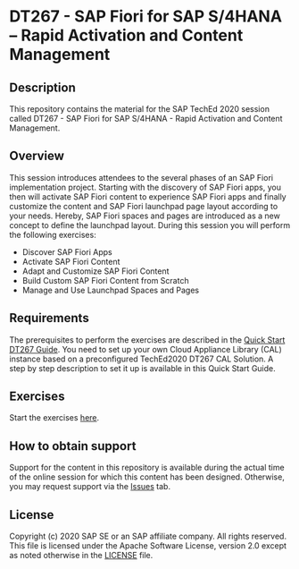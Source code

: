 # DT267 - SAP Fiori for SAP S/4HANA – Rapid Activation and Content Management

## Description

This repository contains the material for the SAP TechEd 2020 session called DT267 - SAP Fiori for SAP S/4HANA - Rapid Activation and Content Management. 

## Overview

This session introduces attendees to the several phases of an SAP Fiori implementation project.
Starting with the discovery of SAP Fiori apps, you then will activate SAP Fiori content to experience SAP Fiori
apps and finally customize the content and SAP Fiori launchpad page layout according to your needs. Hereby,
SAP Fiori spaces and pages are introduced as a new concept to define the launchpad layout.
During this session you will perform the following exercises:
- Discover SAP Fiori Apps 
- Activate SAP Fiori Content
- Adapt and Customize SAP Fiori Content
- Build Custom SAP Fiori Content from Scratch
- Manage and Use Launchpad Spaces and Pages

## Requirements

The prerequisites to perform the exercises are described in the [Quick Start DT267 Guide](Quick_Start_Guide_DT267_Trial_System_Setup.pdf).
You need to set up your own Cloud Appliance Library (CAL) instance based on a preconfigured TechEd2020 DT267 CAL Solution.
A step by step description to set it up is available in this Quick Start Guide.

## Exercises

Start the exercises [here](DT267_Exercises.pdf).

## How to obtain support

Support for the content in this repository is available during the actual time of the online session for which this content has been designed. Otherwise, you may request support via the [Issues](../../issues) tab.

## License
Copyright (c) 2020 SAP SE or an SAP affiliate company. All rights reserved. This file is licensed under the Apache Software License, version 2.0 except as noted otherwise in the [LICENSE](LICENSES/Apache-2.0.txt) file.
